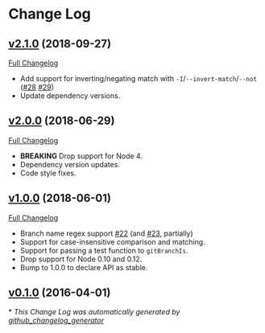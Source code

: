 # Change Log

## [v2.1.0](https://github.com/kevinoid/git-branch-is/tree/v2.1.0) (2018-09-27)
[Full Changelog](https://github.com/kevinoid/git-branch-is/compare/v2.0.0...v2.1.0)

- Add support for inverting/negating match with `-I`/`--invert-match`/`--not`
  ([\#28](https://github.com/kevinoid/git-branch-is/issues/28)
  [\#29](https://github.com/kevinoid/git-branch-is/pull/29))
- Update dependency versions.

## [v2.0.0](https://github.com/kevinoid/git-branch-is/tree/v2.0.0) (2018-06-29)
[Full Changelog](https://github.com/kevinoid/git-branch-is/compare/v1.0.0...v2.0.0)

- **BREAKING** Drop support for Node 4.
- Dependency version updates.
- Code style fixes.

## [v1.0.0](https://github.com/kevinoid/git-branch-is/tree/v1.0.0) (2018-06-01)
[Full Changelog](https://github.com/kevinoid/git-branch-is/compare/v0.1.0...v1.0.0)

- Branch name regex support [\#22](https://github.com/kevinoid/git-branch-is/issues/22)
  (and [\#23](https://github.com/kevinoid/git-branch-is/pull/23), partially)
- Support for case-insensitive comparison and matching.
- Support for passing a test function to `gitBranchIs`.
- Drop support for Node 0.10 and 0.12.
- Bump to 1.0.0 to declare API as stable.

## [v0.1.0](https://github.com/kevinoid/git-branch-is/tree/v0.1.0) (2016-04-01)


\* *This Change Log was automatically generated by [github_changelog_generator](https://github.com/skywinder/Github-Changelog-Generator)*
